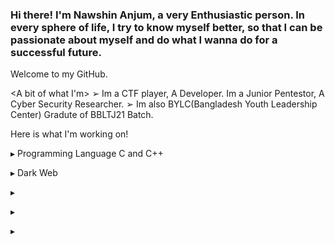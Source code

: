 ### Hi there! I'm Nawshin Anjum, a very Enthusiastic person. In every sphere of life, I try to know myself better, so that I can be passionate about myself and do what I wanna do for a successful future. 


Welcome to my GitHub.
 
 <A bit of what I'm>
➢  Im a CTF player, A Developer. Im a Junior Pentestor, A Cyber Security Researcher.
➢  Im also BYLC(Bangladesh Youth Leadership Center) Gradute of BBLTJ21 Batch.


Here is what I'm working on!

 ▸ Programming Language C and C++
 
 ▸ Dark Web
 
 ▸
 
 ▸

 ▸


